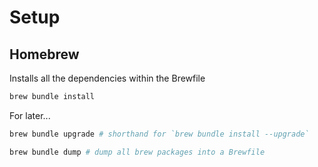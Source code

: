 # Setup

## Homebrew

Installs all the dependencies within the Brewfile

```sh
brew bundle install
```

For later...

```sh
brew bundle upgrade # shorthand for `brew bundle install --upgrade`
```

```sh
brew bundle dump # dump all brew packages into a Brewfile
```
